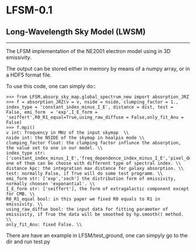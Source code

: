 # LFSM-0.1
## Long-Wavelength Sky Model (LWSM)
--------
The LFSM implementation of the NE2001 electron model using in 3D emissivity.

The output can be stored either in memory by means of a numpy array, or in a HDF5 format file.

To use this code, one can simply do::

    >>> from LFSM.absorp_sky_map.global_spectrum_new import absorption_JRZ
    >>> f = absorption_JRZ(v = v, nside = nside, clumping_factor = 1., index_type = 'constant_index_minus_I_E', distance = dist, test = False, emi_form  = 'exp',I_E_form = 'seiffert',R0_R1_equal=True,using_raw_diffuse = False,only_fit_Anu = False)
    >>> f.mpi()
    v int: frequency in MHz of the input skymap  \\
    nside int: the NSIDE of the skymap in healpix mode \\
    clumping_factor float: the clumping factor influnce the absorption, the value set to one in our model. \\
    index_type str: ['constant_index_minus_I_E','freq_dependence_index_minus_I_E','pixel_dependence_index_minus_I_E'], one of them can be choose with different type of spectral index. \\
    distance kpc: the integration max distance for galaxy absorption. \\
    test: normally False, if True will do some test programm. \\
    emi_form str: ['exp','sech'] the distribution form of emissivity, normally choosen 'exponantial'. \\
    I_E_form str: ['seiffert'], the form of extragalactic component except for CMB. \\
    R0_R1_equal bool: in this paper we fixed R0 equals to R1 in emissivity. \\
    using_raw_diffue bool: the input data for fitting parameter of emissivity, if True the data will be smoothed by hp.smooth() method. \\
    only_fit_Anu: fixed False. \\
There are have an example in LFSM/test_ground, one can simpyly go to the dir and run test.py
